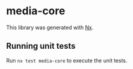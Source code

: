 # media-core

This library was generated with [Nx](https://nx.dev).

## Running unit tests

Run `nx test media-core` to execute the unit tests.
